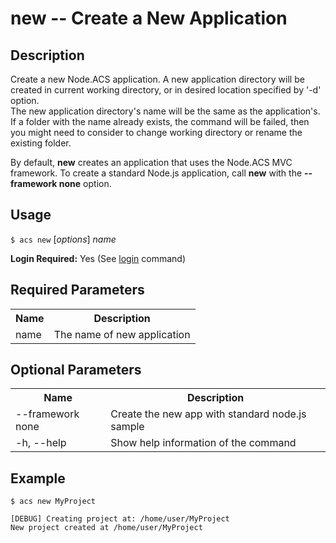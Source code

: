 
# new -- Create a New Application

## Description

Create a new Node.ACS application. A new application directory will be created
in current working directory, or in desired location specified by '-d' option.  
The new application directory's name will be the same as the application's. If
a folder with the name already exists, the command will be failed, then you
might need to consider to change working directory or rename the existing
folder.  

By default, **new** creates an application that uses the Node.ACS MVC framework. 
To create a standard Node.js application, call **new** with the **--framework none**
option.

## Usage

`$ acs new` [_options_] _name_

**Login Required:** Yes  (See [login](#!/guide/node_cli_login) command)

## Required Parameters

<table class="doc-table">
    <tbody>
        <tr>
            <th>Name</th>
            <th>Description</th>
        </tr>
        <tr>
            <td>name</td>
            <td>The name of new application</td>
        </tr>
    </tbody>
</table>

## Optional Parameters

<table class="doc-table">
    <tbody>
        <tr>
            <th>Name</th>
            <th>Description</th>
        </tr>
        <tr>
            <td>--framework none</td>
            <td>Create the new app with standard node.js sample</td>
        </tr>
        <tr>
            <td>-h, --help</td>
            <td>Show help information of the command</td>
        </tr>
    </tbody>
</table>

## Example

    
    
    $ acs new MyProject
    
    [DEBUG] Creating project at: /home/user/MyProject
    New project created at /home/user/MyProject
    

